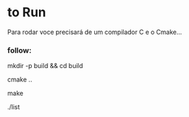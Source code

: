 # to Run

Para rodar voce precisará de um compilador C e o Cmake...

### follow:

mkdir -p build && cd build

cmake ..

make

./list
